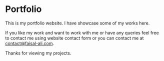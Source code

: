 # Portfolio

This is my portfolio website. I have showcase some of my works here.

If you like my work and want to work with me or have any queries feel free to contact me using website contact form or you can contact me at contact@faisal-ali.com.

Thanks for viewing my projects.
